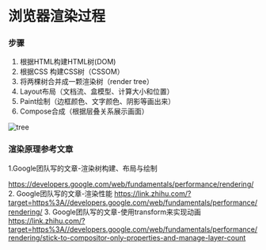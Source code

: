 
# 浏览器渲染过程
### 步骤
1. 根据HTML构建HTML树(DOM)
2. 根据CSS 构建CSS树（CSSOM）
3. 将两棵树合并成一颗渲染树（render tree）
4. Layout布局（文档流、盒模型、计算大小和位置）
5. Paint绘制（边框颜色、文字颜色、阴影等画出来）
6. Compose合成（根据层叠关系展示画面）

![tree](https://user-images.githubusercontent.com/26460242/124379349-0daf1200-dce9-11eb-8070-dda88da18aa0.PNG)


### 渲染原理参考文章
1.Google团队写的文章-渲染树构建、布局与绘制

https://developers.google.com/web/fundamentals/performance/rendering/
2. Google团队写的文章-渲染性能
https://link.zhihu.com/?target=https%3A//developers.google.com/web/fundamentals/performance/rendering/
3. Google团队写的文章-使用transform来实现动画
 https://link.zhihu.com/?target=https%3A//developers.google.com/web/fundamentals/performance/rendering/stick-to-compositor-only-properties-and-manage-layer-count
